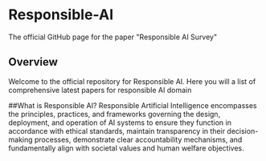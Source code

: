 # Responsible-AI
The official GitHub page for the paper "Responsible AI Survey"

## Overview
Welcome to the official repository for Responsible AI. Here you will a list of comprehensive latest papers for responsible AI domain

##What is Responsible AI?
Responsible Artificial Intelligence encompasses the principles, practices, and frameworks governing the design, deployment, and operation of AI systems to ensure they function in accordance with ethical standards, maintain transparency in their decision-making processes, demonstrate clear accountability mechanisms, and fundamentally align with societal values and human welfare objectives.



